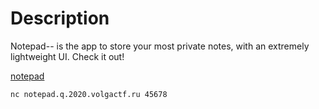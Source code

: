 # Description
Notepad-- is the app to store your most private notes, with an extremely lightweight UI. Check it out!

[notepad](https://q.2020.volgactf.ru/files/1c9c1960b73808b8560c86ac81888c3c/notepad)

`nc notepad.q.2020.volgactf.ru 45678`

